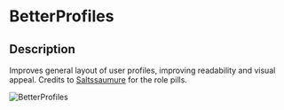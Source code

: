 # BetterProfiles

## Description

Improves general layout of user profiles, improving readability and visual appeal. Credits to [Saltssaumure](https://github.com/Saltssaumure) for the role pills.

![BetterProfiles](/docs/_media/BetterProfiles.png)